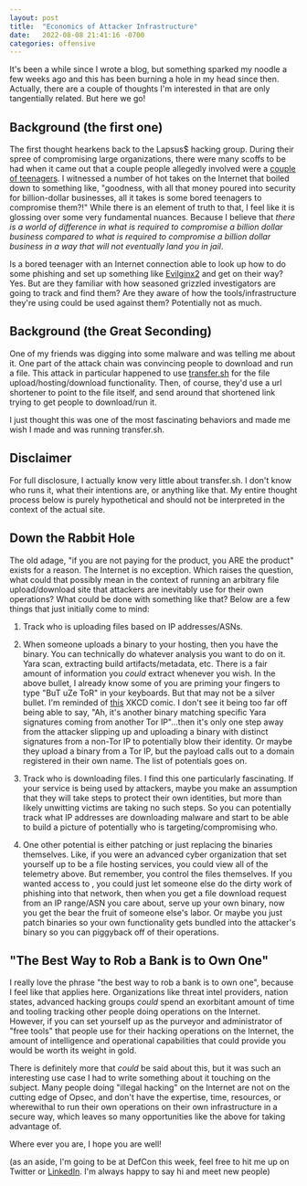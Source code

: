 ```yaml
---
layout: post
title:  "Economics of Attacker Infrastructure"
date:   2022-08-08 21:41:16 -0700
categories: offensive
---
```


It's been a while since I wrote a blog, but something sparked my noodle a few weeks ago and this has been burning a hole in my head since then. Actually, there are a couple of thoughts I'm interested in that are only tangentially related.  But here we go!

## Background (the first one)

The first thought hearkens back to the Lapsus$ hacking group. During their spree of compromising large organizations, there were many scoffs to be had when it came out that a couple people allegedly involved were a [couple of teenagers](https://www.bbc.com/news/technology-60953527). I witnessed a number of hot takes on the Internet that boiled down to something like, "goodness, with all that money poured into security for billion-dollar businesses, all it takes is some bored teenagers to compromise them?!" While there is an element of truth to that, I feel like it is glossing over some very fundamental nuances. Because I believe that *there is a world of difference in what is required to compromise a billion dollar business compared to what is required to compromise a billion dollar business in a way that will not eventually land you in jail*. 

Is a bored teenager with an Internet connection able to look up how to do some phishing and set up something like [Evilginx2](https://github.com/kgretzky/evilginx2) and get on their way? Yes. But are they familiar with how seasoned grizzled investigators are going to track and find them? Are they aware of how the tools/infrastructure they're using could be used against them? Potentially not as much.

## Background (the Great Seconding)

One of my friends was digging into some malware and was telling me about it. One part of the attack chain was convincing people to download and run a file. This attack in particular happened to use [transfer.sh](transfer.sh) for the file upload/hosting/download functionality. Then, of course, they'd use a url shortener to point to the file itself, and send around that shortened link trying to get people to download/run it. 

I just thought this was one of the most fascinating behaviors and made me wish I made and was running transfer.sh. 

## Disclaimer

For full disclosure, I actually know very little about transfer.sh. I don't know who runs it, what their intentions are, or anything like that. My entire thought process below is purely hypothetical and should not be interpreted in the context of the actual site. 

## Down the Rabbit Hole

The old adage, "if you are not paying for the product, you ARE the product" exists for a reason. The Internet is no exception. Which raises the question, what could that possibly mean in the context of running an arbitrary file upload/download site that attackers are inevitably use for their own operations? What could be done with something like that? Below are a few things that just initially come to mind:

  1. Track who is uploading files based on IP addresses/ASNs.

  2. When someone uploads a binary to your hosting, then you have the binary. You can technically do whatever analysis you want to do on it. Yara scan, extracting build artifacts/metadata, etc. There is a fair amount of information you _could_ extract whenever you wish.  In the above bullet, I already know some of you are priming your fingers to type "BuT uZe ToR" in your keyboards. But that may not be a silver bullet. I'm reminded of [this](https://xkcd.com/1105/) XKCD comic. I don't see it being too far off being able to say, "Ah, it's another binary matching specific Yara signatures coming from another Tor IP"...then it's only one step away from the attacker slipping up and uploading a binary with distinct signatures from a non-Tor IP to potentially blow their identity. Or maybe they upload a binary from a Tor IP, but the payload calls out to a domain registered in their own name. The list of potentials goes on.

  3. Track who is downloading files. I find this one particularly fascinating. If your service is being used by attackers, maybe you make an assumption that they will take steps to protect their own identities, but more than likely unwitting victims are taking no such steps. So you can potentially track what IP addresses are downloading malware and start to be able to build a picture of potentially who is targeting/compromising who.

  4. One other potential is either patching or just replacing the binaries themselves. Like, if you were an advanced cyber organization that set yourself up to be a file hosting services, you could view all of the telemetry above. But remember, you control the files themselves. If you wanted access to <insert network here>, you could just let someone else do the dirty work of phishing into that network, then when you get a file download request from an IP range/ASN you care about, serve up your own binary, now you get the bear the fruit of someone else's labor. Or maybe you just patch binaries so your own functionality gets bundled into the attacker's binary so you can piggyback off of their operations.  

## "The Best Way to Rob a Bank is to Own One"

I really love the phrase "the best way to rob a bank is to own one", because I feel like that applies here. Organizations like threat intel providers, nation states, advanced hacking groups _could_ spend an exorbitant amount of time and tooling tracking other people doing operations on the Internet. However, if you can set yourself up as the purveyor and administrator of "free tools" that people use for their hacking operations on the Internet, the amount of intelligence and operational capabilities that could provide you would be worth its weight in gold. 

There is definitely more that _could_ be said about this, but it was such an interesting use case I had to write something about it touching on the subject.  Many people doing "illegal hacking" on the Internet are not on the cutting edge of Opsec, and don't have the expertise, time, resources, or wherewithal to run their own operations on their own infrastructure in a secure way, which leaves so many opportunities like the above for taking advantage of.

Where ever you are, I hope you are well!  

(as an aside, I'm going to be at DefCon this week, feel free to hit me up on Twitter or [LinkedIn](https://www.linkedin.com/in/kylebelitz/). I'm always happy to say hi and meet new people)
